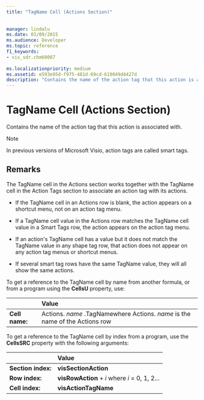 ```yaml
---
title: "TagName Cell (Actions Section)"
 
 
manager: lindalu
ms.date: 03/09/2015
ms.audience: Developer
ms.topic: reference
f1_keywords:
- vis_sdr.chm60087
 
ms.localizationpriority: medium
ms.assetid: e593e95d-f975-481d-69cd-619049d4427d
description: "Contains the name of the action tag that this action is associated with."
---
```


# TagName Cell (Actions Section)

Contains the name of the action tag that this action is associated with.
  
> [!NOTE]
> In previous versions of Microsoft Visio, action tags are called smart tags. 
  
## Remarks

The TagName cell in the Actions section works together with the TagName cell in the Action Tags section to associate an action tag with its actions. 
  
- If the TagName cell in an Actions row is blank, the action appears on a shortcut menu, not on an action tag menu.
    
- If a TagName cell value in the Actions row matches the TagName cell value in a Smart Tags row, the action appears on the action tag menu.
    
- If an action's TagName cell has a value but it does not match the TagName value in any shape tag row, that action does not appear on any action tag menus or shortcut menus.
    
- If several smart tag rows have the same TagName value, they will all show the same actions.
    
To get a reference to the TagName cell by name from another formula, or from a program using the **CellsU** property, use: 
  
||Value |
|:-----|:-----|
|**Cell name:**  <br/> |Actions. *name*  .TagNamewhere Actions.  *name*  is the name of the Actions row  <br/> |
   
To get a reference to the TagName cell by index from a program, use the **CellsSRC** property with the following arguments: 
  
||Value |
|:-----|:-----|
|**Section index:**  <br/> |**visSectionAction** <br/> |
|**Row index:**  <br/> |**visRowAction** +  *i*  where  *i*  = 0, 1, 2... |
|**Cell index:**  <br/> |**visActionTagName** <br/> |
   

